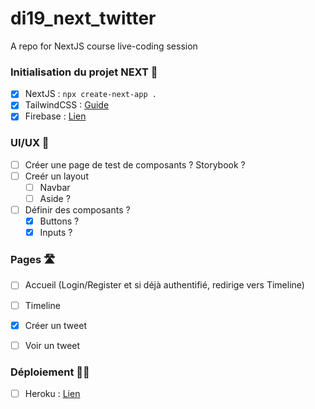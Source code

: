 # di19_next_twitter
A repo for NextJS course live-coding session

### Initialisation du projet NEXT 🦾

- [X] NextJS : `npx create-next-app .`
- [X] TailwindCSS : [Guide](https://tailwindcss.com/docs/guides/nextjs)
- [X] Firebase : [Lien](https://firebase.google.com/)

### UI/UX 🎨

- [ ] Créer une page de test de composants ? Storybook ?
- [ ] Creér un layout
  - [ ] Navbar
  - [ ] Aside ?
- [ ] Définir des composants ?
  - [X] Buttons ?
  - [X] Inputs ?

### Pages 🛣️

- [ ] Accueil (Login/Register et si déjà authentifié, redirige vers Timeline) 
- [ ] Timeline
- [X] Créer un tweet
- [ ] Voir un tweet


### Déploiement 🧑‍💻

- [ ] Heroku : [Lien](https://www.heroku.com/)
